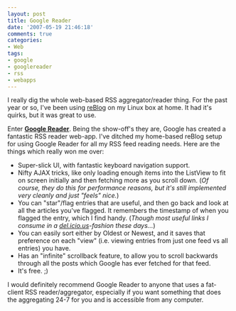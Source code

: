 ```yaml
---
layout: post
title: Google Reader
date: '2007-05-19 21:46:18'
comments: true
categories:
- Web
tags:
- google
- googlereader
- rss
- webapps
---
```


I really dig the whole web-based RSS aggregator/reader thing. For the past
year or so, I've been using [reBlog](http://www.reblog.org/) on my Linux box
at home. It had it's quirks, but it was great to use.

Enter **[Google Reader](http://www.google.com/reader/)**. Being the show-off's
they are, Google has created a fantastic RSS reader web-app. I've ditched my
home-based reBlog setup for using Google Reader for all my RSS feed reading
needs. Here are the things which really won me over:

<!-- more -->

* Super-slick UI, with fantastic keyboard navigation support.
* Nifty AJAX tricks, like only loading enough items into the ListView to fit
on screen initially and then fetching more as you scroll down. (_Of course,
they do this for performance reasons, but it's still implemented very cleanly
and just "feels" nice._)
* You can "star"/flag entries that are useful, and then go back and look at
all the articles you've flagged. It remembers the timestamp of when you
flagged the entry, which I find handy. (_Though most useful links I consume
in a [del.icio.us](http://del.icio.us/tduckles)-fashion these days..._)
* You can easily sort either by Oldest or Newest, and it saves that preference
on each "view" (i.e. viewing entries from just one feed vs all entries) you have.
* Has an "infinite" scrollback feature, to allow you to scroll backwards through
all the posts which Google has ever fetched for that feed.
* It's free. ;)

I would definitely recommend Google Reader to anyone that uses a fat-client
RSS reader/aggregator, especially if you want something that does the
aggregating 24-7 for you and is accessible from any computer.

